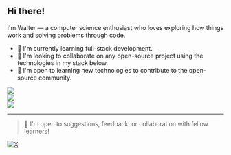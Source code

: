 ## Hi there!  
I'm Walter — a computer science enthusiast who loves exploring how things work and solving problems through code.

- 🌱 I'm currently learning full-stack development.  
- 🤝 I'm looking to collaborate on any open-source project using the technologies in my stack below.  
- 🚀 I'm open to learning new technologies to contribute to the open-source community.  

![](https://github-readme-stats.vercel.app/api?username=walter1705&theme=dark&hide_border=false&include_all_commits=false&count_private=true)<br/>
![](https://nirzak-streak-stats.vercel.app/?user=walter1705&theme=dark&hide_border=false)<br/>
![](https://github-readme-stats.vercel.app/api/top-langs/?username=walter1705&theme=dark&hide_border=false&include_all_commits=false&count_private=true&layout=compact)

---

> 💬 I'm open to suggestions, feedback, or collaboration with fellow learners!

[![X](https://img.shields.io/badge/X-black.svg?logo=X&logoColor=white)](https://x.com/waldev17)
